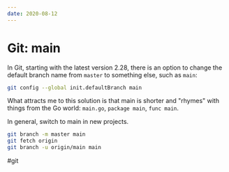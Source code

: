 ```yaml
---
date: 2020-08-12
---
```


# Git: main

In Git, starting with the latest version 2.28, there is an option to change
the default branch name from `master` to something else, such as `main`:

```bash
git config --global init.defaultBranch main
```

What attracts me to this solution is that main is shorter and "rhymes"
with things from the Go world: `main.go`, `package main`, `func main`.

In general, switch to main in new projects.

```bash
git branch -m master main
git fetch origin
git branch -u origin/main main
```

#git